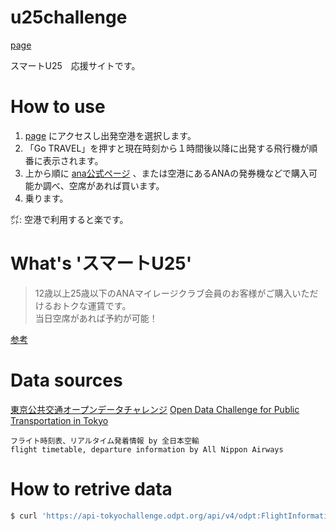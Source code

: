 # u25challenge

[page](https://mizukisonoko.github.io/u25challenge/)

スマートU25　応援サイトです。

# How to use

1) [page](https://mizukisonoko.github.io/u25challenge/) にアクセスし出発空港を選択します。
2) 「Go TRAVEL」を押すと現在時刻から１時間後以降に出発する飛行機が順番に表示されます。
3) 上から順に [ana公式ページ](https://www.ana.co.jp/en/jp/) 、または空港にあるANAの発券機などで購入可能か調べ、空席があれば買います。
4) 乗ります。  

㌽: 空港で利用すると楽です。


# What's 'スマートU25' 

> 12歳以上25歳以下のANAマイレージクラブ会員のお客様がご購入いただけるおトクな運賃です。  
> 当日空席があれば予約が可能！  

[参考](https://www.ana.co.jp/ja/jp/book-plan/fare/domestic/smart-u25/)

# Data sources

[東京公共交通オープンデータチャレンジ](https://tokyochallenge.odpt.org/)
[Open Data Challenge for Public Transportation in Tokyo](https://tokyochallenge.odpt.org/en/index.html)

```
フライト時刻表、リアルタイム発着情報 by 全日本空輸
flight timetable, departure information by All Nippon Airways
```

# How to retrive data 

```sh
$ curl 'https://api-tokyochallenge.odpt.org/api/v4/odpt:FlightInformationDeparture?odpt:operator=odpt.Operator:ANA&acl:consumerKey=<Your Key>' > assets/data.json
```